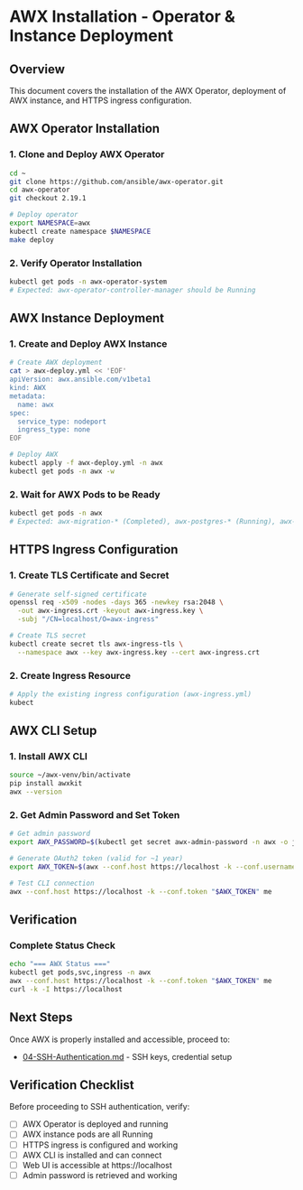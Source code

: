 # AWX Installation - Operator & Instance Deployment

## Overview
This document covers the installation of the AWX Operator, deployment of AWX instance, and HTTPS ingress configuration.

## AWX Operator Installation

### 1. Clone and Deploy AWX Operator
```bash
cd ~
git clone https://github.com/ansible/awx-operator.git
cd awx-operator
git checkout 2.19.1

# Deploy operator
export NAMESPACE=awx
kubectl create namespace $NAMESPACE
make deploy
```

### 2. Verify Operator Installation
```bash
kubectl get pods -n awx-operator-system
# Expected: awx-operator-controller-manager should be Running
```

## AWX Instance Deployment

### 1. Create and Deploy AWX Instance
```bash
# Create AWX deployment
cat > awx-deploy.yml << 'EOF'
apiVersion: awx.ansible.com/v1beta1
kind: AWX
metadata:
  name: awx
spec:
  service_type: nodeport
  ingress_type: none
EOF

# Deploy AWX
kubectl apply -f awx-deploy.yml -n awx
kubectl get pods -n awx -w
```

### 2. Wait for AWX Pods to be Ready
```bash
kubectl get pods -n awx
# Expected: awx-migration-* (Completed), awx-postgres-* (Running), awx-task-* (Running), awx-web-* (Running)
```

## HTTPS Ingress Configuration

### 1. Create TLS Certificate and Secret
```bash
# Generate self-signed certificate
openssl req -x509 -nodes -days 365 -newkey rsa:2048 \
  -out awx-ingress.crt -keyout awx-ingress.key \
  -subj "/CN=localhost/O=awx-ingress"

# Create TLS secret
kubectl create secret tls awx-ingress-tls \
  --namespace awx --key awx-ingress.key --cert awx-ingress.crt
```

### 2. Create Ingress Resource
```bash
# Apply the existing ingress configuration (awx-ingress.yml)
kubect
```

## AWX CLI Setup

### 1. Install AWX CLI
```bash
source ~/awx-venv/bin/activate
pip install awxkit
awx --version
```

### 2. Get Admin Password and Set Token
```bash
# Get admin password
export AWX_PASSWORD=$(kubectl get secret awx-admin-password -n awx -o jsonpath='{.data.password}' | base64 -d)

# Generate OAuth2 token (valid for ~1 year)
export AWX_TOKEN=$(awx --conf.host https://localhost -k --conf.username admin --conf.password "$AWX_PASSWORD" login -f json | jq -r .token)

# Test CLI connection
awx --conf.host https://localhost -k --conf.token "$AWX_TOKEN" me
```

## Verification

### Complete Status Check
```bash
echo "=== AWX Status ==="
kubectl get pods,svc,ingress -n awx
awx --conf.host https://localhost -k --conf.token "$AWX_TOKEN" me
curl -k -I https://localhost
```

## Next Steps

Once AWX is properly installed and accessible, proceed to:
- [04-SSH-Authentication.md](04-SSH-Authentication.md) - SSH keys, credential setup

## Verification Checklist

Before proceeding to SSH authentication, verify:
- [ ] AWX Operator is deployed and running
- [ ] AWX instance pods are all Running
- [ ] HTTPS ingress is configured and working
- [ ] AWX CLI is installed and can connect
- [ ] Web UI is accessible at https://localhost
- [ ] Admin password is retrieved and working